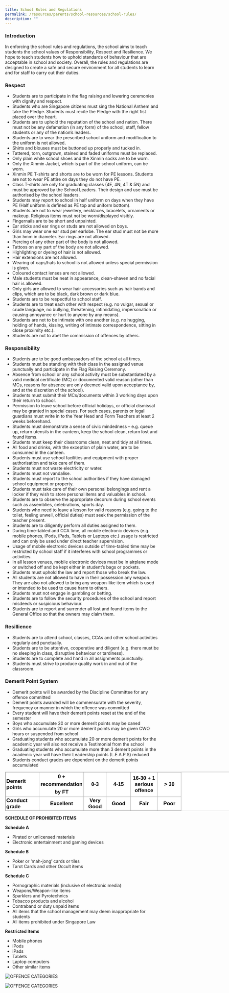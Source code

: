 ```yaml
---
title: School Rules and Regulations
permalink: /resources/parents/school-resources/school-rules/
description: ""
---
```



### Introduction

In enforcing the school rules and regulations, the school aims to teach students the school values of Responsibility, Respect and Resilience. We hope to teach students how to uphold standards of behaviour that are acceptable in school and society. Overall, the rules and regulations are designed to create a safe and secure environment for all students to learn and for staff to carry out their duties.

  

### Respect

*   Students are to participate in the flag raising and lowering ceremonies with dignity and respect.
*   Students who are Singapore citizens must sing the National Anthem and take the Pledge. Students must recite the Pledge with the right fist placed over the heart.
*   Students are to uphold the reputation of the school and nation. There must not be any defamation (in any form) of the school, staff, fellow students or any of the nation’s leaders.
*   Students are to wear the prescribed school uniform and modification to the uniform is not allowed.
*   Shirts and blouses must be buttoned up properly and tucked in.
*   Tattered, torn, outgrown, stained and faded uniforms must be replaced.
*   Only plain white school shoes and the Xinmin socks are to be worn.
*   Only the Xinmin Jacket, which is part of the school uniform, can be worn.
*   Xinmin PE T-shirts and shorts are to be worn for PE lessons. Students are not to wear PE attire on days they do not have PE.
*   Class T-shirts are only for graduating classes (4E, 4N, 4T & 5N) and must be approved by the School Leaders. Their design and use must be authorised by the school leaders.
*   Students may report to school in half uniform on days when they have PE (Half uniform is defined as PE top and uniform bottom).
*   Students are not to wear jewellery, necklaces, bracelets, ornaments or makeup. Religious items must not be worn/displayed visibly.
*   Fingernails are to be short and unpainted.
*   Ear sticks and ear rings or studs are not allowed on boys.
*   Girls may wear one ear stud per earlobe. The ear stud must not be more than 5mm in diameter. Ear rings are not allowed.
*   Piercing of any other part of the body is not allowed.
*   Tattoos on any part of the body are not allowed.
*   Highlighting or dyeing of hair is not allowed.
*   Hair extensions are not allowed.
*   Wearing of caps/hats to school is not allowed unless special permission is given.
*   Coloured contact lenses are not allowed.
*   Male students must be neat in appearance, clean-shaven and no facial hair is allowed.
*   Only girls are allowed to wear hair accessories such as hair bands and clips, which are to be black, dark brown or dark blue.
*   Students are to be respectful to school staff.
*   Students are to treat each other with respect (e.g. no vulgar, sexual or crude language, no bullying, threatening, intimidating, impersonation or causing annoyance or hurt to anyone by any means).
*   Students are not to be intimate with one another (e.g. no hugging, holding of hands, kissing, writing of intimate correspondence, sitting in close proximity etc.).
*   Students are not to abet the commission of offences by others.

  

### Responsibility

*   Students are to be good ambassadors of the school at all times.
*   Students must be standing with their class in the assigned venue punctually and participate in the Flag Raising Ceremony.
*   Absence from school or any school activity must be substantiated by a valid medical certificate (MC) or documented valid reason (other than MCs, reasons for absence are only deemed valid upon acceptance by, and at the discretion of the school).
*   Students must submit their MCs/documents within 3 working days upon their return to school.
*   Permission to leave school before official holidays, or official dismissal may be granted in special cases. For such cases, parents or legal guardians must write in to the Year Head and Form Teachers at least 2 weeks beforehand.
*   Students must demonstrate a sense of civic mindedness – e.g. queue up, return utensils in the canteen, keep the school clean, return lost and found items.
*   Students must keep their classrooms clean, neat and tidy at all times.
*   All food and drinks, with the exception of plain water, are to be consumed in the canteen.
*   Students must use school facilities and equipment with proper authorisation and take care of them.
*   Students must not waste electricity or water.
*   Students must not vandalise.
*   Students must report to the school authorities if they have damaged school equipment or property.
*   Students must take care of their own personal belongings and rent a locker if they wish to store personal items and valuables in school.
*   Students are to observe the appropriate decorum during school events such as assemblies, celebrations, sports day.
*   Students who need to leave a lesson for valid reasons (e.g. going to the toilet, feeling unwell, official duties) must seek the permission of the teacher present.
*   Students are to diligently perform all duties assigned to them.
*   During time-tabled and CCA time, all mobile electronic devices (e.g. mobile phones, iPods, iPads, Tablets or Laptops etc.) usage is restricted and can only be used under direct teacher supervision.
*   Usage of mobile electronic devices outside of time-tabled time may be restricted by school staff if it interferes with school programmes or activities.
*   In all lesson venues, mobile electronic devices must be in airplane mode or switched off and be kept either in student’s bags or pockets.
*   Students must uphold the law and report those who break the law.
*   All students are not allowed to have in their possession any weapon. They are also not allowed to bring any weapon-like item which is used or intended to be used to cause harm to others.
*   Students must not engage in gambling or betting.
*   Students are to follow the security procedures of the school and report misdeeds or suspicious behaviour.
*   Students are to report and surrender all lost and found items to the General Office so that the owners may claim them.

  

### Resillience

*   Students are to attend school, classes, CCAs and other school activities regularly and punctually.
*   Students are to be attentive, cooperative and diligent (e.g. there must be no sleeping in class, disruptive behaviour or tardiness).
*   Students are to complete and hand in all assignments punctually.
*   Students must strive to produce quality work in and out of the classroom.

  

### Demerit Point System

*   Demerit points will be awarded by the Discipline Committee for any offence committed
*   Demerit points awarded will be commensurate with the severity, frequency or manner in which the offence was committed
*   Every student will have their demerit points reset at the end of the semester
*   Boys who accumulate 20 or more demerit points may be caned
*   Girls who accumulate 20 or more demerit points may be given CWO hours or suspended from school
*   Graduating students who accumulate 20 or more demerit points for the academic year will also not receive a Testimonial from the school
*   Graduating students who accumulate more than 3 demerit points in the academic year will have their Leadership points (L.E.A.P.S) reduced
*   Students conduct grades are dependent on the demerit points accumulated

<table class="iveo_table ives_tab_simple3" style="margin: 0px; outline: 0px; padding: 0px; border-collapse: collapse; border: 1px solid rgb(170, 170, 170); color: rgb(0, 0, 0); font-family: Helvetica, sans-serif; font-size: 17px; font-style: normal; font-variant-ligatures: normal; font-variant-caps: normal; font-weight: 400; letter-spacing: normal; orphans: 2; text-align: left; text-transform: none; white-space: normal; widows: 2; word-spacing: 0px; -webkit-text-stroke-width: 0px; background-color: rgb(255, 255, 255); text-decoration-thickness: initial; text-decoration-style: initial; text-decoration-color: initial; width: 840px;"><tbody style="margin: 0px; outline: 0px; padding: 0px;"><tr style="margin: 0px; outline: 0px; padding: 0px;"><td width="107" style="margin: 0px; outline: 0px; padding: 2px; text-align: left; border: 1px solid rgb(170, 170, 170);"><strong style="margin: 0px; outline: 0px; padding: 0px;">Demerit points</strong><br style="margin: 0px; outline: 0px; padding: 0px;"></td><td width="122" style="margin: 0px; outline: 0px; padding: 2px; text-align: center; border: 1px solid rgb(170, 170, 170);"><div style="margin: 0px; outline: 0px; padding: 0px; line-height: 24.99px; color: rgb(0, 0, 0); font-family: Helvetica, sans-serif; font-size: 17px; font-weight: 400; text-align: center;"><strong style="margin: 0px; outline: 0px; padding: 0px; background-color: initial;">0 + recommendation by FT</strong></div></td><td width="72" style="margin: 0px; outline: 0px; padding: 2px; text-align: center; border: 1px solid rgb(170, 170, 170);"><strong style="margin: 0px; outline: 0px; padding: 0px;">0-3</strong><br style="margin: 0px; outline: 0px; padding: 0px;"></td><td width="72" style="margin: 0px; outline: 0px; padding: 2px; text-align: center; border: 1px solid rgb(170, 170, 170);"><strong style="margin: 0px; outline: 0px; padding: 0px;">4-15</strong><br style="margin: 0px; outline: 0px; padding: 0px;"></td><td width="84" style="margin: 0px; outline: 0px; padding: 2px; text-align: center; border: 1px solid rgb(170, 170, 170);"><strong style="margin: 0px; outline: 0px; padding: 0px;">16-30 + 1 serious offence</strong><br style="margin: 0px; outline: 0px; padding: 0px;"></td><td width="72" style="margin: 0px; outline: 0px; padding: 2px; text-align: center; border: 1px solid rgb(170, 170, 170);"><strong style="margin: 0px; outline: 0px; padding: 0px;">&gt; 30</strong><br style="margin: 0px; outline: 0px; padding: 0px;"></td></tr><tr style="margin: 0px; outline: 0px; padding: 0px;"><td width="107" style="margin: 0px; outline: 0px; padding: 2px; text-align: left; border: 1px solid rgb(170, 170, 170);"><strong style="margin: 0px; outline: 0px; padding: 0px;">Conduct grade</strong><br style="margin: 0px; outline: 0px; padding: 0px;"></td><td width="122" style="margin: 0px; outline: 0px; padding: 2px; text-align: center; border: 1px solid rgb(170, 170, 170);"><strong style="margin: 0px; outline: 0px; padding: 0px;">Excellent</strong><br style="margin: 0px; outline: 0px; padding: 0px;"></td><td width="72" style="margin: 0px; outline: 0px; padding: 2px; text-align: center; border: 1px solid rgb(170, 170, 170);"><strong style="margin: 0px; outline: 0px; padding: 0px;">Very Good</strong><br style="margin: 0px; outline: 0px; padding: 0px;"></td><td width="72" style="margin: 0px; outline: 0px; padding: 2px; text-align: center; border: 1px solid rgb(170, 170, 170);"><strong style="margin: 0px; outline: 0px; padding: 0px;">Good</strong><br style="margin: 0px; outline: 0px; padding: 0px;"></td><td width="84" style="margin: 0px; outline: 0px; padding: 2px; text-align: center; border: 1px solid rgb(170, 170, 170);"><strong style="margin: 0px; outline: 0px; padding: 0px;">Fair</strong><br style="margin: 0px; outline: 0px; padding: 0px;"></td><td width="72" style="margin: 0px; outline: 0px; padding: 2px; text-align: center; border: 1px solid rgb(170, 170, 170);"><strong style="margin: 0px; outline: 0px; padding: 0px;">Poor</strong><br style="margin: 0px; outline: 0px; padding: 0px;"></td></tr></tbody></table>

  

**SCHEDULE OF PROHIBITED ITEMS**

  

**Schedule A**

*   Pirated or unlicensed materials
*   Electronic entertainment and gaming devices

  

**Schedule B**

*   Poker or ‘mah-jong’ cards or tiles
*   Tarot Cards and other Occult items

  

**Schedule C**

*   Pornographic materials (inclusive of electronic media)
*   Weapons/Weapon-like items
*   Sparklers and Pyrotechnics
*   Tobacco products and alcohol
*   Contraband or duty unpaid items
*   All items that the school management may deem inappropriate for students
*   All items prohibited under Singapore Law

  

**Restricted Items**

*   Mobile phones
*   iPods
*   iPads
*   Tablets
*   Laptop computers
*   Other similar items

![OFFENCE CATEGORIES](/images/OFFENCE%20CATEGORIES-1.jpeg)

![OFFENCE CATEGORIES](/images/OFFENCE%20CATEGORIES-2.jpeg)